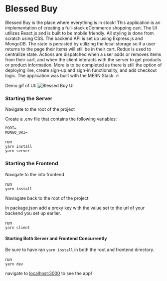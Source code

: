 # Blessed Buy

Blessed Buy is the place where everything is in stock! This application is an implementation of creating a full-stack eCommerce shopping cart. The UI utilizes React.js and is built to be mobile friendly. All styling is done from scratch using CSS. The backend API is set up using Express.js and MongoDB. The state is persisted by utilizing the local storage so if a user returns to the page their items will still be in their cart. Redux is used to centralize state. Actions are dispatched when a user adds or removes items from their cart, and when the client interacts with the server to get products or product information. More is to be completed as there is still the option of deploying live, create sign-up and sign-in functionality, and add checkout logic. The application was built with the MERN Stack. 🔥

Demo gif of UI:
![Blessed Buy UI](./frontend/src/assets/blessedBuyVid.gif)

### Starting the Server

Navigate to the root of the project

Create a .env file that contains the following variables:

```
PORT=
MONGO_URI=
```

run\
`yarn install`\
`yarn server`

### Starting the Frontend

Navigate to the into frontend

run\
`yarn install`

Naviagate back to the root of the project

In package.json add a proxy key with the value set to the url of your backend you set up earlier.

run\
`yarn client`

#### Starting Both Server and Frontend Concurrently

Be sure to have ran `yarn install` in both the root and frontend directory.

run\
`yarn dev`

navigate to [localhost:3000](http://localhost:3000) to see the app!
